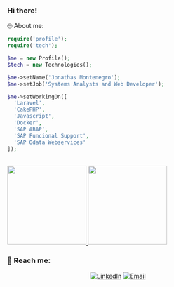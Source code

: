 ### Hi there!

🤓 About me:
```php
require('profile');
require('tech');

$me = new Profile();
$tech = new Technologies();

$me->setName('Jonathas Montenegro');
$me->setJob('Systems Analysts and Web Developer');

$me->setWorkingOn([
  'Laravel',
  'CakePHP',
  'Javascript',  
  'Docker',
  'SAP ABAP',
  'SAP Funcional Support',
  'SAP Odata Webservices'
]);
```

<br/>
<a href="https://github.com/AVS1508">
  <img height="180em" src="https://github-readme-stats.vercel.app/api?username=jmspmontenegro&theme=buefy&show_icons=true" />
  <img height="180em" src="https://github-readme-stats.vercel.app/api/top-langs/?username=jmspmontenegro&theme=buefy&layout=compact" />
</a>
<br/>

### 🤩 Reach me: 
<p align="center">
  <a href="https://www.linkedin.com/in/jonathasmontenegro/"><img alt="LinkedIn" src="https://img.shields.io/badge/LinkedIn-Jonathas%20Montenegro-blue?style=flat-square&logo=linkedin"></a>
  <a href="mailto:jmsp.montenegro@gmail.com"><img alt="Email" src="https://img.shields.io/badge/Email-jmsp.montenegro@gmail.com-blue?style=flat-square&logo=gmail"></a>
</p>

